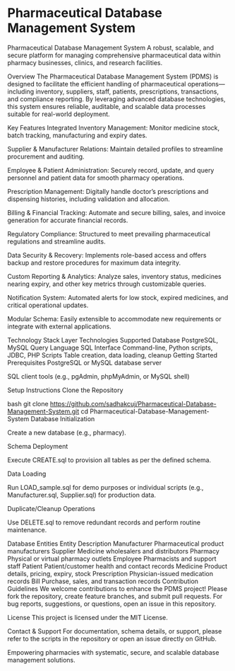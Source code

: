 # Pharmaceutical Database Management System
Pharmaceutical Database Management System
A robust, scalable, and secure platform for managing comprehensive pharmaceutical data within pharmacy businesses, clinics, and research facilities.

Overview
The Pharmaceutical Database Management System (PDMS) is designed to facilitate the efficient handling of pharmaceutical operations—including inventory, suppliers, staff, patients, prescriptions, transactions, and compliance reporting. By leveraging advanced database technologies, this system ensures reliable, auditable, and scalable data processes suitable for real-world deployment.

Key Features
Integrated Inventory Management: Monitor medicine stock, batch tracking, manufacturing and expiry dates.

Supplier & Manufacturer Relations: Maintain detailed profiles to streamline procurement and auditing.

Employee & Patient Administration: Securely record, update, and query personnel and patient data for smooth pharmacy operations.

Prescription Management: Digitally handle doctor’s prescriptions and dispensing histories, including validation and allocation.

Billing & Financial Tracking: Automate and secure billing, sales, and invoice generation for accurate financial records.

Regulatory Compliance: Structured to meet prevailing pharmaceutical regulations and streamline audits.

Data Security & Recovery: Implements role-based access and offers backup and restore procedures for maximum data integrity.

Custom Reporting & Analytics: Analyze sales, inventory status, medicines nearing expiry, and other key metrics through customizable queries.

Notification System: Automated alerts for low stock, expired medicines, and critical operational updates.

Modular Schema: Easily extensible to accommodate new requirements or integrate with external applications.

Technology Stack
Layer	Technologies Supported
Database	PostgreSQL, MySQL
Query Language	SQL
Interface	Command-line, Python scripts, JDBC, PHP
Scripts	Table creation, data loading, cleanup
Getting Started
Prerequisites
PostgreSQL or MySQL database server

SQL client tools (e.g., pgAdmin, phpMyAdmin, or MySQL shell)

Setup Instructions
Clone the Repository

bash
git clone https://github.com/sadhakcuj/Pharmaceutical-Database-Management-System.git
cd Pharmaceutical-Database-Management-System
Database Initialization

Create a new database (e.g., pharmacy).

Schema Deployment

Execute CREATE.sql to provision all tables as per the defined schema.

Data Loading

Run LOAD_sample.sql for demo purposes or individual scripts (e.g., Manufacturer.sql, Supplier.sql) for production data.

Duplicate/Cleanup Operations

Use DELETE.sql to remove redundant records and perform routine maintenance.

Database Entities
Entity	Description
Manufacturer	Pharmaceutical product manufacturers
Supplier	Medicine wholesalers and distributors
Pharmacy	Physical or virtual pharmacy outlets
Employee	Pharmacists and support staff
Patient	Patient/customer health and contact records
Medicine	Product details, pricing, expiry, stock
Prescription	Physician-issued medication records
Bill	Purchase, sales, and transaction records
Contribution Guidelines
We welcome contributions to enhance the PDMS project! Please fork the repository, create feature branches, and submit pull requests. For bug reports, suggestions, or questions, open an issue in this repository.

License
This project is licensed under the MIT License.

Contact & Support
For documentation, schema details, or support, please refer to the scripts in the repository or open an issue directly on GitHub.

Empowering pharmacies with systematic, secure, and scalable database management solutions.
